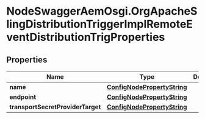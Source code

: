 # NodeSwaggerAemOsgi.OrgApacheSlingDistributionTriggerImplRemoteEventDistributionTrigProperties

## Properties

Name | Type | Description | Notes
------------ | ------------- | ------------- | -------------
**name** | [**ConfigNodePropertyString**](ConfigNodePropertyString.md) |  | [optional] 
**endpoint** | [**ConfigNodePropertyString**](ConfigNodePropertyString.md) |  | [optional] 
**transportSecretProviderTarget** | [**ConfigNodePropertyString**](ConfigNodePropertyString.md) |  | [optional] 


